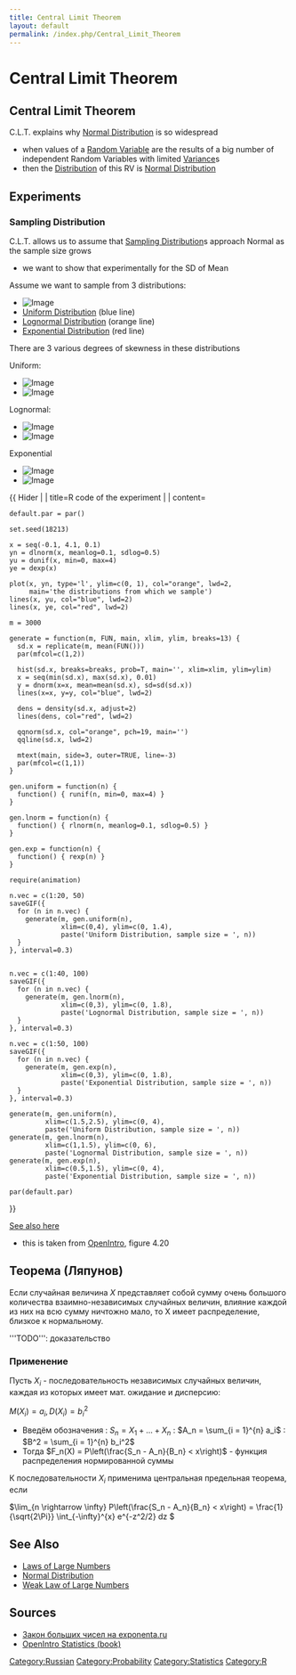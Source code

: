 ```yaml
---
title: Central Limit Theorem
layout: default
permalink: /index.php/Central_Limit_Theorem
---
```


# Central Limit Theorem

## Central Limit Theorem
C.L.T. explains why [Normal Distribution](Normal_Distribution) is so widespread 
- when values of a [Random Variable](Random_Variable) are the results of a big number of independent Random Variables with limited [Variance](Variance)s
- then the [Distribution](Distribution) of this RV is [Normal Distribution](Normal_Distribution)





## Experiments
### Sampling Distribution
C.L.T. allows us to assume that [Sampling Distribution](Sampling_Distribution)s approach Normal as the sample size grows 
- we want to show that experimentally for the SD of Mean 


Assume we want to sample from 3 distributions:
- <img src="http://habrastorage.org/files/e99/d4c/a20/e99d4ca2047b4969a9bc366507a63f8a.png" alt="Image">
- [Uniform Distribution](Uniform_Distribution) (blue line)
- [Lognormal Distribution](Lognormal_Distribution) (orange line)
- [Exponential Distribution](Exponential_Distribution) (red line)


There are 3 various degrees of skewness in these distributions

Uniform:
- <img src="http://habrastorage.org/files/15f/4dd/ff4/15f4ddff472a4335a686cfdfa5e83ead.gif" alt="Image">
- <img src="http://habrastorage.org/files/737/4d8/03c/7374d803c1fd448d9c393b907886e05f.png" alt="Image">

Lognormal:
- <img src="http://habrastorage.org/files/14a/549/77d/14a54977dcb84e5eb39f0f5868380665.gif" alt="Image">
- <img src="http://habrastorage.org/files/7cf/90d/f36/7cf90df361da48bda3ea90d1d3803421.png" alt="Image">

Exponential
- <img src="http://habrastorage.org/files/e30/f3b/352/e30f3b35268f4d61bc6f2e560430e35c.gif" alt="Image">
- <img src="http://habrastorage.org/files/42f/406/6fb/42f4066fba924f5396986fb4d23d4356.png" alt="Image">


{{ Hider |  |   title=R code of the experiment |  |   content=
```carbon
default.par = par()

set.seed(18213)

x = seq(-0.1, 4.1, 0.1)
yn = dlnorm(x, meanlog=0.1, sdlog=0.5)
yu = dunif(x, min=0, max=4)
ye = dexp(x)

plot(x, yn, type='l', ylim=c(0, 1), col="orange", lwd=2,
     main='the distributions from which we sample')
lines(x, yu, col="blue", lwd=2)
lines(x, ye, col="red", lwd=2)

m = 3000

generate = function(m, FUN, main, xlim, ylim, breaks=13) {
  sd.x = replicate(m, mean(FUN()))
  par(mfcol=c(1,2))
  
  hist(sd.x, breaks=breaks, prob=T, main='', xlim=xlim, ylim=ylim)
  x = seq(min(sd.x), max(sd.x), 0.01)
  y = dnorm(x=x, mean=mean(sd.x), sd=sd(sd.x))
  lines(x=x, y=y, col="blue", lwd=2)
  
  dens = density(sd.x, adjust=2)
  lines(dens, col="red", lwd=2)

  qqnorm(sd.x, col="orange", pch=19, main='')
  qqline(sd.x, lwd=2)

  mtext(main, side=3, outer=TRUE, line=-3) 
  par(mfcol=c(1,1))
}

gen.uniform = function(n) {
  function() { runif(n, min=0, max=4) }
}

gen.lnorm = function(n) {
  function() { rlnorm(n, meanlog=0.1, sdlog=0.5) }
}

gen.exp = function(n) {
  function() { rexp(n) }
}

require(animation)

n.vec = c(1:20, 50)
saveGIF({
  for (n in n.vec) {
    generate(m, gen.uniform(n), 
             xlim=c(0,4), ylim=c(0, 1.4),
             paste('Uniform Distribution, sample size = ', n))
  }
}, interval=0.3)


n.vec = c(1:40, 100)
saveGIF({
  for (n in n.vec) {
    generate(m, gen.lnorm(n), 
             xlim=c(0,3), ylim=c(0, 1.8),
             paste('Lognormal Distribution, sample size = ', n))
  }
}, interval=0.3)

n.vec = c(1:50, 100)
saveGIF({ 
  for (n in n.vec) {
    generate(m, gen.exp(n), 
             xlim=c(0,3), ylim=c(0, 1.8),
             paste('Exponential Distribution, sample size = ', n))
  }
}, interval=0.3)

generate(m, gen.uniform(n), 
         xlim=c(1.5,2.5), ylim=c(0, 4),
         paste('Uniform Distribution, sample size = ', n))
generate(m, gen.lnorm(n), 
         xlim=c(1,1.5), ylim=c(0, 6),
         paste('Lognormal Distribution, sample size = ', n))
generate(m, gen.exp(n), 
         xlim=c(0.5,1.5), ylim=c(0, 4),
         paste('Exponential Distribution, sample size = ', n))

par(default.par)
```
}}


[See also here](http://yadi.sk/i/-4wm3y_0XzkKN)
- this is taken from [OpenIntro](OpenIntro_Statistics_(book)), figure 4.20



## Теорема (Ляпунов)
Если случайная величина $X$ представляет собой сумму очень большого количества взаимно-независимых случайных величин, влияние каждой из них на всю сумму ничтожно мало, то X имеет распределение, близкое к нормальному. 

'''TODO''': доказательство

### Применение
Пусть $X_i$ - последовательность независимых случайных величин, каждая из которых имеет мат. ожидание и дисперсию:

$M(X_i) = a_i, D(X_i) = b_i^2$

- Введём обозначения 
: $S_n = X_1 + ... + X_n$
: $A_n = \sum_{i = 1}^{n} a_i$
: $B^2 = \sum_{i = 1}^{n} b_i^2$
- Тогда $F_n(X) = P\left(\frac{S_n - A_n}{B_n} < x\right)$ - функция распределения нормированной суммы



К последовательности $X_i$ применима центральная предельная теорема, если 

$\lim_{n \rightarrow \infty} P\left(\frac{S_n - A_n}{B_n} < x\right) = \frac{1}{\sqrt{2\Pi}} \int_{-\infty}^{x} e^{-z^2/2} dz
$


## See Also
- [Laws of Large Numbers](Laws_of_Large_Numbers)
- [Normal Distribution](Normal_Distribution)
- [Weak Law of Large Numbers](Weak_Law_of_Large_Numbers)

## Sources
- [Закон больших чисел на exponenta.ru](http://www.exponenta.ru/educat/class/courses/tv/theme0/10.asp)
- [OpenIntro Statistics (book)](OpenIntro_Statistics_(book))

[Category:Russian](Category_Russian)
[Category:Probability](Category_Probability)
[Category:Statistics](Category_Statistics)
[Category:R](Category_R)